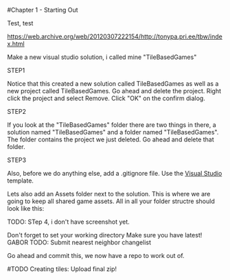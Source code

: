 #Chapter 1 - Starting Out

Test, test

https://web.archive.org/web/20120307222154/http://tonypa.pri.ee/tbw/index.html

Make a new visual studio solution, i called mine "TileBasedGames"

STEP1

Notice that this created a new solution called TileBasedGames as well as a new project called TileBasedGames. Go ahead and delete the project. Right click the project and select Remove. Click "OK" on the confirm dialog.

STEP2

If you look at the "TileBasedGames" folder there are two things in there, a solution named "TileBasedGames" and a folder named "TileBasedGames". The folder contains the project we just deleted. Go ahead and delete that folder.

STEP3

Also, before we do anything else, add a .gitignore file. Use the [Visual Studio](https://github.com/github/gitignore/blob/master/VisualStudio.gitignore) template. 

Lets also add an Assets folder next to the solution. This is where we are going to keep all shared game assets. All in all your folder structre should look like this:

TODO: STep 4, i don't have screenshot yet.

Don't forget to set your working directory
Make sure you have latest!
GABOR TODO: Submit nearest neighbor changelist

Go ahead and commit this, we now have a repo to work out of.


#TODO
Creating tiles: Upload final zip!